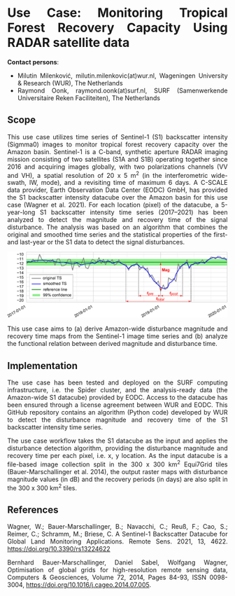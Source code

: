 <style>body {text-align: justify}</style>

# Use Case: Monitoring Tropical Forest Recovery Capacity Using **RADAR** satellite data

__Contact persons__: 
* Milutin Milenković, milutin.milenkovic(at)wur.nl, Wageningen University & Research (WUR), The Netherlands
* Raymond Oonk, raymond.oonk(at)surf.nl, SURF (Samenwerkende Universitaire Reken Faciliteiten), The Netherlands
## Scope
This use case utilizes time series of Sentinel-1 (S1) backscatter intensity (Sigmma0) images to monitor tropical forest recovery capacity over the Amazon basin. Sentinel-1 is a C-band, synthetic aperture RADAR imaging mission consisting of two satellites (S1A and S1B) operating together since 2016 and acquiring images globally, with two polarizations channels (VV and VH), a spatial resolution of 20 x 5 m<sup>2</sup>  (in the interferometric wide-swath, IW, mode), and a revisiting time of maximum 6 days. A C-SCALE data provider, Earth Observation Data Center (EODC) GmbH, has provided the S1 backscatter intensity datacube over the Amazon basin for this use case (Wagner et al. 2021). For each location (pixel) of the datacube, a 5-year-long S1 backscatter intensity time series (2017–2021) has been analyzed to detect the magnitude and recovery time of the signal disturbance.  The analysis was based on an algorithm that combines the original and smoothed time series and the statistical properties of the first- and last-year or the S1 data to detect the signal disturbances. 

![Alt text](figures/ts_figure.png?raw=true "XXXXX")

This use case aims to (a) derive Amazon-wide disturbance magnitude and recovery time maps from the Sentinel-1 image time series and (b) analyze the functional relation between derived magnitude and disturbance time.  
## Implementation

The use case has been tested and deployed on the SURF computing infrastructure, i.e. the Spider cluster, and the analysis-ready data (the Amazon-wide S1 datacube) provided by EODC. Access to the datacube has been ensured through a license agreement between WUR and EODC. This GitHub repository contains an algorithm (Python code) developed by WUR to detect the disturbance magnitude and recovery time of the S1 backscatter intensity time series. 

The use case workflow takes the S1 datacube as the input and applies the disturbance detection algorithm, providing the disturbance magnitude and recovery time per each pixel, i.e. x, y location. As the input datacube is a file-based image collection split in the 300 x 300 km<sup>2</sup>  Equi7Grid tiles (Bauer-Marschallinger et al. 2014), the output raster maps with disturbance magnitude values (in dB) and the recovery periods (in days) are also split in the 300 x 300 km<sup>2</sup>  tiles.

## References

Wagner, W.; Bauer-Marschallinger, B.; Navacchi, C.; Reuß, F.; Cao, S.; Reimer, C.; Schramm, M.; Briese, C. A Sentinel-1 Backscatter Datacube for Global Land Monitoring Applications. Remote Sens. 2021, 13, 4622. https://doi.org/10.3390/rs13224622

Bernhard Bauer-Marschallinger, Daniel Sabel, Wolfgang Wagner, Optimisation of global grids for high-resolution remote sensing data, Computers & Geosciences, Volume 72, 2014, Pages 84-93, ISSN 0098-3004, https://doi.org/10.1016/j.cageo.2014.07.005.

